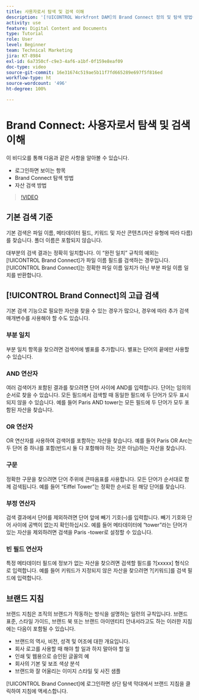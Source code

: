 ```yaml
---
title: 사용자로서 탐색 및 검색 이해
description: '[!UICONTROL Workfront DAM]의 Brand Connect 정의 및 탐색 방법에 대해 알아봅니다.'
activity: use
feature: Digital Content and Documents
type: Tutorial
role: User
level: Beginner
team: Technical Marketing
jira: KT-8984
exl-id: 6a7350cf-c9e3-4af6-a1bf-0f159e8eaf09
doc-type: video
source-git-commit: 16e31674c519ae5b11f7fd665289e697f5f816ed
workflow-type: ht
source-wordcount: '496'
ht-degree: 100%

---
```


# Brand Connect: 사용자로서 탐색 및 검색 이해

이 비디오를 통해 다음과 같은 사항을 알아볼 수 있습니다.

* 로그인하면 보이는 항목
* Brand Connect 탐색 방법
* 자산 검색 방법

>[!VIDEO](https://video.tv.adobe.com/v/335246/?quality=12&learn=on)

## 기본 검색 기준

기본 검색은 파일 이름, 메타데이터 필드, 키워드 및 자산 콘텐츠(자산 유형에 따라 다름)를 찾습니다. 폴더 이름은 포함되지 않습니다.

대부분의 검색 결과는 정확히 일치합니다. 이 “완전 일치” 규칙의 예외는 [!UICONTROL Brand Connect]가 파일 이름 필드를 검색하는 경우입니다. [!UICONTROL Brand Connect]는 정확한 파일 이름 일치가 아닌 부분 파일 이름 일치를 반환합니다.

## [!UICONTROL Brand Connect]의 고급 검색

기본 검색 기능으로 필요한 자산을 찾을 수 있는 경우가 많으나, 경우에 따라 추가 검색 매개변수를 사용해야 할 수도 있습니다.

### 부분 일치

부분 일치 항목을 찾으려면 검색어에 별표를 추가합니다. 별표는 단어의 끝에만 사용할 수 있습니다.

### AND 연산자

여러 검색어가 포함된 결과를 찾으려면 단어 사이에 AND를 입력합니다. 단어는 임의의 순서로 찾을 수 있습니다. 모든 필드에서 검색할 때 동일한 필드에 두 단어가 모두 표시되지 않을 수 있습니다. 예를 들어 Paris AND tower는 모든 필드에 두 단어가 모두 포함된 자산을 찾습니다.

### OR 연산자

OR 연산자를 사용하여 검색어를 포함하는 자산을 찾습니다. 예를 들어 Paris OR Arc는 두 단어 중 하나를 포함(반드시 둘 다 포함해야 하는 것은 아님)하는 자산을 찾습니다.

### 구문

정확한 구문을 찾으려면 단어 주위에 큰따옴표를 사용합니다. 모든 단어가 순서대로 함께 검색됩니다. 예를 들어 “Eiffel Tower”는 정확한 순서로 된 해당 단어를 찾습니다.

### 부정 연산자

검색 결과에서 단어를 제외하려면 단어 앞에 빼기 기호(–)를 입력합니다. 빼기 기호와 단어 사이에 공백이 없는지 확인하십시오. 예를 들어 메타데이터에 “tower”라는 단어가 있는 자산을 제외하려면 검색을 Paris -tower로 설정할 수 있습니다.

### 빈 필드 연산자

특정 메타데이터 필드에 정보가 없는 자산을 찾으려면 검색할 필드를 ?[xxxxx] 형식으로 입력합니다. 예를 들어 키워드가 지정되지 않은 자산을 찾으려면 ?[키워드]를 검색 필드에 입력합니다.

## 브랜드 지침

브랜드 지침은 조직의 브랜드가 작동하는 방식을 설명하는 일련의 규칙입니다. 브랜드 표준, 스타일 가이드, 브랜드 북 또는 브랜드 아이덴티티 안내서라고도 하는 이러한 지침에는 다음이 포함될 수 있습니다.

* 브랜드의 역사, 비전, 성격 및 어조에 대한 개요입니다.
* 회사 로고를 사용할 때 해야 할 일과 하지 말아야 할 일
* 인쇄 및 웹용으로 승인된 글꼴의 예
* 회사의 기본 및 보조 색상 분석
* 브랜드와 잘 어울리는 이미지 스타일 및 사진 샘플

[!UICONTROL Brand Connect]에 로그인하면 상단 탐색 막대에서 브랜드 지침을 클릭하여 지침에 액세스합니다.
